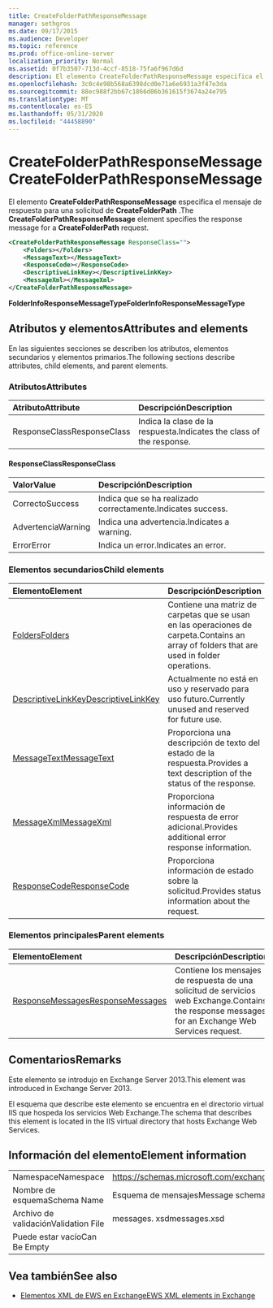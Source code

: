 ```yaml
---
title: CreateFolderPathResponseMessage
manager: sethgros
ms.date: 09/17/2015
ms.audience: Developer
ms.topic: reference
ms.prod: office-online-server
localization_priority: Normal
ms.assetid: 0f7b3507-713d-4ccf-8518-75fa6f967d6d
description: El elemento CreateFolderPathResponseMessage especifica el mensaje de respuesta para una solicitud de CreateFolderPath.
ms.openlocfilehash: 3c0c4e98b568a6398dcd0e71a6e6931a3f47e3da
ms.sourcegitcommit: 88ec988f2bb67c1866d06b361615f3674a24e795
ms.translationtype: MT
ms.contentlocale: es-ES
ms.lasthandoff: 05/31/2020
ms.locfileid: "44458890"
---
```

# <a name="createfolderpathresponsemessage"></a><span data-ttu-id="fa498-103">CreateFolderPathResponseMessage</span><span class="sxs-lookup"><span data-stu-id="fa498-103">CreateFolderPathResponseMessage</span></span>

<span data-ttu-id="fa498-104">El elemento **CreateFolderPathResponseMessage** especifica el mensaje de respuesta para una solicitud de **CreateFolderPath** .</span><span class="sxs-lookup"><span data-stu-id="fa498-104">The **CreateFolderPathResponseMessage** element specifies the response message for a **CreateFolderPath** request.</span></span> 
  
```XML
<CreateFolderPathResponseMessage ResponseClass="">
    <Folders></Folders>
    <MessageText></MessageText>
    <ResponseCode></ResponseCode>
    <DescriptiveLinkKey></DescriptiveLinkKey>
    <MessageXml></MessageXml>
</CreateFolderPathResponseMessage>
```

 <span data-ttu-id="fa498-105">**FolderInfoResponseMessageType**</span><span class="sxs-lookup"><span data-stu-id="fa498-105">**FolderInfoResponseMessageType**</span></span>
## <a name="attributes-and-elements"></a><span data-ttu-id="fa498-106">Atributos y elementos</span><span class="sxs-lookup"><span data-stu-id="fa498-106">Attributes and elements</span></span>

<span data-ttu-id="fa498-107">En las siguientes secciones se describen los atributos, elementos secundarios y elementos primarios.</span><span class="sxs-lookup"><span data-stu-id="fa498-107">The following sections describe attributes, child elements, and parent elements.</span></span>
  
### <a name="attributes"></a><span data-ttu-id="fa498-108">Atributos</span><span class="sxs-lookup"><span data-stu-id="fa498-108">Attributes</span></span>

|<span data-ttu-id="fa498-109">**Atributo**</span><span class="sxs-lookup"><span data-stu-id="fa498-109">**Attribute**</span></span>|<span data-ttu-id="fa498-110">**Descripción**</span><span class="sxs-lookup"><span data-stu-id="fa498-110">**Description**</span></span>|
|:-----|:-----|
|<span data-ttu-id="fa498-111">ResponseClass</span><span class="sxs-lookup"><span data-stu-id="fa498-111">ResponseClass</span></span>  <br/> |<span data-ttu-id="fa498-112">Indica la clase de la respuesta.</span><span class="sxs-lookup"><span data-stu-id="fa498-112">Indicates the class of the response.</span></span>  <br/> |
   
#### <a name="responseclass"></a><span data-ttu-id="fa498-113">ResponseClass</span><span class="sxs-lookup"><span data-stu-id="fa498-113">ResponseClass</span></span>

|<span data-ttu-id="fa498-114">**Valor**</span><span class="sxs-lookup"><span data-stu-id="fa498-114">**Value**</span></span>|<span data-ttu-id="fa498-115">**Descripción**</span><span class="sxs-lookup"><span data-stu-id="fa498-115">**Description**</span></span>|
|:-----|:-----|
|<span data-ttu-id="fa498-116">Correcto</span><span class="sxs-lookup"><span data-stu-id="fa498-116">Success</span></span>  <br/> |<span data-ttu-id="fa498-117">Indica que se ha realizado correctamente.</span><span class="sxs-lookup"><span data-stu-id="fa498-117">Indicates success.</span></span>  <br/> |
|<span data-ttu-id="fa498-118">Advertencia</span><span class="sxs-lookup"><span data-stu-id="fa498-118">Warning</span></span>  <br/> |<span data-ttu-id="fa498-119">Indica una advertencia.</span><span class="sxs-lookup"><span data-stu-id="fa498-119">Indicates a warning.</span></span>  <br/> |
|<span data-ttu-id="fa498-120">Error</span><span class="sxs-lookup"><span data-stu-id="fa498-120">Error</span></span>  <br/> |<span data-ttu-id="fa498-121">Indica un error.</span><span class="sxs-lookup"><span data-stu-id="fa498-121">Indicates an error.</span></span>  <br/> |
   
### <a name="child-elements"></a><span data-ttu-id="fa498-122">Elementos secundarios</span><span class="sxs-lookup"><span data-stu-id="fa498-122">Child elements</span></span>

|<span data-ttu-id="fa498-123">**Elemento**</span><span class="sxs-lookup"><span data-stu-id="fa498-123">**Element**</span></span>|<span data-ttu-id="fa498-124">**Descripción**</span><span class="sxs-lookup"><span data-stu-id="fa498-124">**Description**</span></span>|
|:-----|:-----|
|[<span data-ttu-id="fa498-125">Folders</span><span class="sxs-lookup"><span data-stu-id="fa498-125">Folders</span></span>](folders-ex15websvcsotherref.md) <br/> |<span data-ttu-id="fa498-126">Contiene una matriz de carpetas que se usan en las operaciones de carpeta.</span><span class="sxs-lookup"><span data-stu-id="fa498-126">Contains an array of folders that are used in folder operations.</span></span>  <br/> |
|[<span data-ttu-id="fa498-127">DescriptiveLinkKey</span><span class="sxs-lookup"><span data-stu-id="fa498-127">DescriptiveLinkKey</span></span>](descriptivelinkkey.md) <br/> |<span data-ttu-id="fa498-128">Actualmente no está en uso y reservado para uso futuro.</span><span class="sxs-lookup"><span data-stu-id="fa498-128">Currently unused and reserved for future use.</span></span>  <br/> |
|[<span data-ttu-id="fa498-129">MessageText</span><span class="sxs-lookup"><span data-stu-id="fa498-129">MessageText</span></span>](messagetext.md) <br/> |<span data-ttu-id="fa498-130">Proporciona una descripción de texto del estado de la respuesta.</span><span class="sxs-lookup"><span data-stu-id="fa498-130">Provides a text description of the status of the response.</span></span>  <br/> |
|[<span data-ttu-id="fa498-131">MessageXml</span><span class="sxs-lookup"><span data-stu-id="fa498-131">MessageXml</span></span>](messagexml.md) <br/> |<span data-ttu-id="fa498-132">Proporciona información de respuesta de error adicional.</span><span class="sxs-lookup"><span data-stu-id="fa498-132">Provides additional error response information.</span></span>  <br/> |
|[<span data-ttu-id="fa498-133">ResponseCode</span><span class="sxs-lookup"><span data-stu-id="fa498-133">ResponseCode</span></span>](responsecode.md) <br/> |<span data-ttu-id="fa498-134">Proporciona información de estado sobre la solicitud.</span><span class="sxs-lookup"><span data-stu-id="fa498-134">Provides status information about the request.</span></span>  <br/> |
   
### <a name="parent-elements"></a><span data-ttu-id="fa498-135">Elementos principales</span><span class="sxs-lookup"><span data-stu-id="fa498-135">Parent elements</span></span>

|<span data-ttu-id="fa498-136">**Elemento**</span><span class="sxs-lookup"><span data-stu-id="fa498-136">**Element**</span></span>|<span data-ttu-id="fa498-137">**Descripción**</span><span class="sxs-lookup"><span data-stu-id="fa498-137">**Description**</span></span>|
|:-----|:-----|
|[<span data-ttu-id="fa498-138">ResponseMessages</span><span class="sxs-lookup"><span data-stu-id="fa498-138">ResponseMessages</span></span>](responsemessages.md) <br/> |<span data-ttu-id="fa498-139">Contiene los mensajes de respuesta de una solicitud de servicios web Exchange.</span><span class="sxs-lookup"><span data-stu-id="fa498-139">Contains the response messages for an Exchange Web Services request.</span></span>  <br/> |
   
## <a name="remarks"></a><span data-ttu-id="fa498-140">Comentarios</span><span class="sxs-lookup"><span data-stu-id="fa498-140">Remarks</span></span>

<span data-ttu-id="fa498-141">Este elemento se introdujo en Exchange Server 2013.</span><span class="sxs-lookup"><span data-stu-id="fa498-141">This element was introduced in Exchange Server 2013.</span></span>
  
<span data-ttu-id="fa498-142">El esquema que describe este elemento se encuentra en el directorio virtual IIS que hospeda los servicios Web Exchange.</span><span class="sxs-lookup"><span data-stu-id="fa498-142">The schema that describes this element is located in the IIS virtual directory that hosts Exchange Web Services.</span></span>
  
## <a name="element-information"></a><span data-ttu-id="fa498-143">Información del elemento</span><span class="sxs-lookup"><span data-stu-id="fa498-143">Element information</span></span>

|||
|:-----|:-----|
|<span data-ttu-id="fa498-144">Namespace</span><span class="sxs-lookup"><span data-stu-id="fa498-144">Namespace</span></span>  <br/> |https://schemas.microsoft.com/exchange/services/2006/messages  <br/> |
|<span data-ttu-id="fa498-145">Nombre de esquema</span><span class="sxs-lookup"><span data-stu-id="fa498-145">Schema Name</span></span>  <br/> |<span data-ttu-id="fa498-146">Esquema de mensajes</span><span class="sxs-lookup"><span data-stu-id="fa498-146">Message schema</span></span>  <br/> |
|<span data-ttu-id="fa498-147">Archivo de validación</span><span class="sxs-lookup"><span data-stu-id="fa498-147">Validation File</span></span>  <br/> |<span data-ttu-id="fa498-148">messages. xsd</span><span class="sxs-lookup"><span data-stu-id="fa498-148">messages.xsd</span></span>  <br/> |
|<span data-ttu-id="fa498-149">Puede estar vacío</span><span class="sxs-lookup"><span data-stu-id="fa498-149">Can Be Empty</span></span>  <br/> ||
   
## <a name="see-also"></a><span data-ttu-id="fa498-150">Vea también</span><span class="sxs-lookup"><span data-stu-id="fa498-150">See also</span></span>

- [<span data-ttu-id="fa498-151">Elementos XML de EWS en Exchange</span><span class="sxs-lookup"><span data-stu-id="fa498-151">EWS XML elements in Exchange</span></span>](ews-xml-elements-in-exchange.md)

